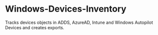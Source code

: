 # Windows-Devices-Inventory
Tracks devices objects in ADDS, AzureAD, Intune and Windows Autopilot Devices and creates exports.
